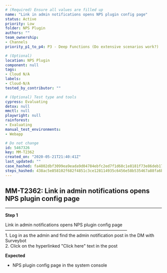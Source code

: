 ```yaml
---
# (Required) Ensure all values are filled up
name: "Link in admin notifications opens NPS plugin config page"
status: Active
priority: Low
folder: NPS Plugin
authors: ""
team_ownership: 
- Channels
priority_p1_to_p4: P3 - Deep Functions (Do extensive scenarios work?)

# (Optional)
location: NPS Plugin
component: null
tags:
- Cloud N/A
labels: 
- Cloud-N/A
tested_by_contributor: ""

# (Optional) Test type and tools
cypress: Evaluating
detox: null
mmctl: null
playwright: null
rainforest: 
- Evaluating
manual_test_environments:
- Webapp

# Do not change
id: 5467326
key: MM-T2362
created_on: "2020-05-21T21:40:41Z"
last_updated: ""
case_hashed: fa4802dbf3099ea9eada9d04784ebfc2ed7f1d68c1e8181f73e86deb17515e7ed28f0936cb64ca4757ef6cdcf5c2c5c1
steps_hashed: 438ac5e858102f682f4851c3ce128114935c6456e58b535467a88fa6b11f0f4459373900a05a6b78a880a27d5b274682
---
```


<!-- (Auto-generated) Based on frontmatter's "key" and "name" -->

## MM-T2362: Link in admin notifications opens NPS plugin config page

---

**Step 1**

Link in admin notifications opens NPS plugin config page\
————————————————————————————\
1\. Log in as the admin and find the admin notification post in the DM with Surveybot\
2\. Click on the hyperlinked "Click here" text in the post

**Expected**

- NPS plugin config page in the system console
